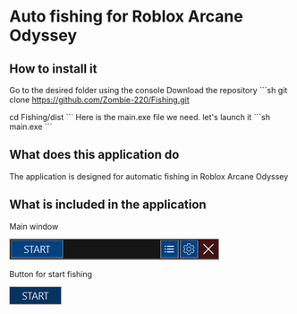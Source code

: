 # Auto fishing for Roblox Arcane Odyssey

## How to install it
Go to the desired folder using the console
Download the repository
\```sh
git clone https://github.com/Zombie-220/Fishing.git

cd Fishing/dist
\```
Here is the main.exe file we need. let's launch it
\```sh
main.exe
\```

## What does this application do
The application is designed for automatic fishing in Roblox Arcane Odyssey

## What is included in the application
Main window

![Main window](images/forMD/mainWindowIMG.png)

Button for start fishing

![Start button](images/forMD/startButton.png)